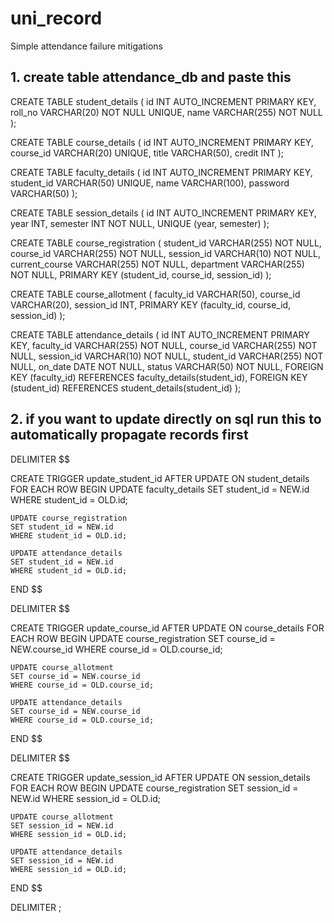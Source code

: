 # uni_record
Simple attendance failure mitigations
## 1. create table attendance_db and paste this
CREATE TABLE student_details (
    id INT AUTO_INCREMENT PRIMARY KEY,
    roll_no VARCHAR(20) NOT NULL UNIQUE,
    name VARCHAR(255) NOT NULL
);

CREATE TABLE course_details (
    id INT AUTO_INCREMENT PRIMARY KEY,
    course_id VARCHAR(20) UNIQUE,
    title VARCHAR(50),
    credit INT
);

CREATE TABLE faculty_details (
    id INT AUTO_INCREMENT PRIMARY KEY,
    student_id VARCHAR(50) UNIQUE,
    name VARCHAR(100),
    password VARCHAR(50)
);

CREATE TABLE session_details (
    id INT AUTO_INCREMENT PRIMARY KEY,
    year INT,
    semester INT NOT NULL,
    UNIQUE (year, semester)
);

CREATE TABLE course_registration (
    student_id VARCHAR(255) NOT NULL,
    course_id VARCHAR(255) NOT NULL,
    session_id VARCHAR(10) NOT NULL,
    current_course VARCHAR(255) NOT NULL,
    department VARCHAR(255) NOT NULL,
    PRIMARY KEY (student_id, course_id, session_id)
);

CREATE TABLE course_allotment (
    faculty_id VARCHAR(50),
    course_id VARCHAR(20),
    session_id INT,
    PRIMARY KEY (faculty_id, course_id, session_id)
);

CREATE TABLE attendance_details (
     id INT AUTO_INCREMENT PRIMARY KEY,
    faculty_id VARCHAR(255) NOT NULL,
    course_id VARCHAR(255) NOT NULL,
    session_id VARCHAR(10) NOT NULL,
    student_id VARCHAR(255) NOT NULL,
    on_date DATE NOT NULL,
    status VARCHAR(50) NOT NULL,
    FOREIGN KEY (faculty_id) REFERENCES faculty_details(student_id),
    FOREIGN KEY (student_id) REFERENCES student_details(student_id)
);

## 2. if you want to update directly on sql run this to automatically propagate records first
DELIMITER $$

CREATE TRIGGER update_student_id
AFTER UPDATE ON student_details
FOR EACH ROW
BEGIN
    UPDATE faculty_details
    SET student_id = NEW.id
    WHERE student_id = OLD.id;

    UPDATE course_registration
    SET student_id = NEW.id
    WHERE student_id = OLD.id;

    UPDATE attendance_details
    SET student_id = NEW.id
    WHERE student_id = OLD.id;
END $$

DELIMITER $$

CREATE TRIGGER update_course_id
AFTER UPDATE ON course_details
FOR EACH ROW
BEGIN
    UPDATE course_registration
    SET course_id = NEW.course_id
    WHERE course_id = OLD.course_id;

    UPDATE course_allotment
    SET course_id = NEW.course_id
    WHERE course_id = OLD.course_id;

    UPDATE attendance_details
    SET course_id = NEW.course_id
    WHERE course_id = OLD.course_id;
END $$

DELIMITER $$

CREATE TRIGGER update_session_id
AFTER UPDATE ON session_details
FOR EACH ROW
BEGIN
    UPDATE course_registration
    SET session_id = NEW.id
    WHERE session_id = OLD.id;

    UPDATE course_allotment
    SET session_id = NEW.id
    WHERE session_id = OLD.id;

    UPDATE attendance_details
    SET session_id = NEW.id
    WHERE session_id = OLD.id;
END $$

DELIMITER ;
